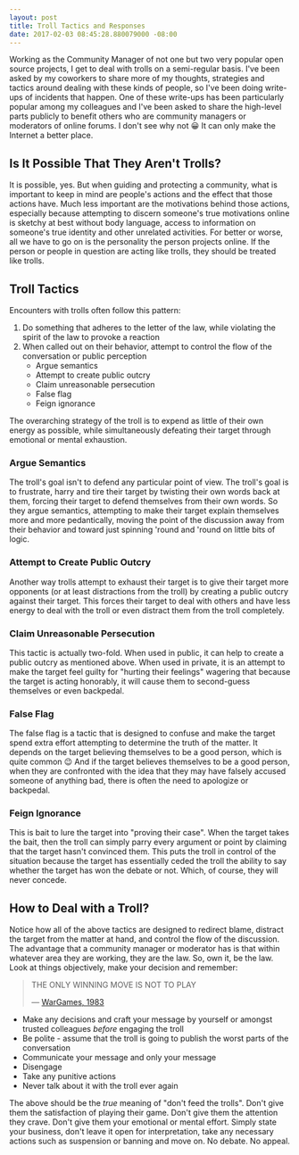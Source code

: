 ```yaml
---
layout: post
title: Troll Tactics and Responses
date: 2017-02-03 08:45:28.880079000 -08:00
---
```


Working as the Community Manager of not one but two very popular open source projects, I get to deal with trolls on a semi-regular basis. I've been asked by my coworkers to share more of my thoughts, strategies and tactics around dealing with these kinds of people, so I've been doing write-ups of incidents that happen. One of these write-ups has been particularly popular among my colleagues and I've been asked to share the high-level parts publicly to benefit others who are community managers or moderators of online forums. I don't see why not :grinning: It can only make the Internet a better place.

## Is It Possible That They Aren't Trolls?

It is possible, yes. But when guiding and protecting a community, what is important to keep in mind are people's actions and the effect that those actions have. Much less important are the motivations behind those actions, especially because attempting to discern someone's true motivations online is sketchy at best without body language, access to information on someone's true identity and other unrelated activities. For better or worse, all we have to go on is the personality the person projects online. If the person or people in question are acting like trolls, they should be treated like trolls.

## Troll Tactics

Encounters with trolls often follow this pattern:

1. Do something that adheres to the letter of the law, while violating the spirit of the law to provoke a reaction
1. When called out on their behavior, attempt to control the flow of the conversation or public perception
    * Argue semantics
    * Attempt to create public outcry
    * Claim unreasonable persecution
    * False flag
    * Feign ignorance

The overarching strategy of the troll is to expend as little of their own energy as possible, while simultaneously defeating their target through emotional or mental exhaustion.

### Argue Semantics

The troll's goal isn't to defend any particular point of view. The troll's goal is to frustrate, harry and tire their target by twisting their own words back at them, forcing their target to defend themselves from their own words. So they argue semantics, attempting to make their target explain themselves more and more pedantically, moving the point of the discussion away from their behavior and toward just spinning 'round and 'round on little bits of logic.

### Attempt to Create Public Outcry

Another way trolls attempt to exhaust their target is to give their target more opponents (or at least distractions from the troll) by creating a public outcry against their target. This forces their target to deal with others and have less energy to deal with the troll or even distract them from the troll completely.

### Claim Unreasonable Persecution

This tactic is actually two-fold. When used in public, it can help to create a public outcry as mentioned above. When used in private, it is an attempt to make the target feel guilty for "hurting their feelings" wagering that because the target is acting honorably, it will cause them to second-guess themselves or even backpedal.

### False Flag

The false flag is a tactic that is designed to confuse and make the target spend extra effort attempting to determine the truth of the matter. It depends on the target believing themselves to be a good person, which is quite common :wink: And if the target believes themselves to be a good person, when they are confronted with the idea that they may have falsely accused someone of anything bad, there is often the need to apologize or backpedal.

### Feign Ignorance

This is bait to lure the target into "proving their case". When the target takes the bait, then the troll can simply parry every argument or point by claiming that the target hasn't convinced them. This puts the troll in control of the situation because the target has essentially ceded the troll the ability to say whether the target has won the debate or not. Which, of course, they will never concede.

## How to Deal with a Troll?

Notice how all of the above tactics are designed to redirect blame, distract the target from the matter at hand, and control the flow of the discussion. The advantage that a community manager or moderator has is that within whatever area they are working, they are the law. So, own it, be the law. Look at things objectively, make your decision and remember:

> THE ONLY WINNING MOVE IS NOT TO PLAY
>
> &mdash; [WarGames, 1983](https://www.youtube.com/watch?v=MpmGXeAtWUw&feature=youtu.be&t=74)

* Make any decisions and craft your message by yourself or amongst trusted colleagues _before_ engaging the troll
* Be polite - assume that the troll is going to publish the worst parts of the conversation
* Communicate your message and only your message
* Disengage
* Take any punitive actions
* Never talk about it with the troll ever again

The above should be the _true_ meaning of "don't feed the trolls". Don't give them the satisfaction of playing their game. Don't give them the attention they crave. Don't give them your emotional or mental effort. Simply state your business, don't leave it open for interpretation, take any necessary actions such as suspension or banning and move on. No debate. No appeal.
